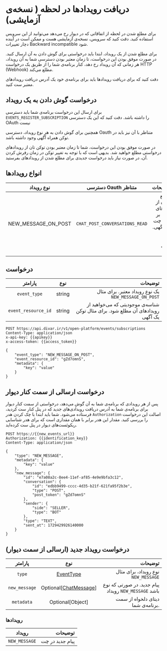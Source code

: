 # دریافت رویدادها در لحظه ( نسخه‌ی آزمایشی)

برای مطلع شدن در لحظه از اتفاقاتی که در دیوار رخ می‌دهد می‌توانید از این سرویس
استفاده کنید. دقت کنید که سرویس، نسخه‌ی آزمایشی هست و ممکن است در آینده دچار تغییرات
Backward incompatible
شود.

برای مطلع شدن از یک رویداد، ابتدا باید درخواستی برای گوش دادن به آن ارسال کنید.
در صورت موفق بودن این درخواست، تا زمان معتبر بودن دسترسی شما به آن رویداد، هر زمانی که
آن رویداد رخ دهد، کنار برنامه‌ی شما را از طریق یک درخواست HTTP (Webhook) مطلع می‌کند.

دقت کنید که برای دریافت رویدادها باید برای برنامه‌ی خود یک آدرس دریافت رویداد‌های معتبر
ست کنید.

## درخواست گوش دادن به یک رویداد

برای ارسال این درخواست برنامه‌ی شما باید دسترسی `EVENTS_REGISTER_SUBSCRIPTION` را داشته باشد.
دقت کنید که این یک دسترسی OAuth نیست

همچنین برای گوش دادن به هر نوع رویداد، دسترسی Oauth متناظر با آن نیز باید در توکن همراه آگهی وجود
داشته باشد.

در صورت موفق بودن این درخواست، شما تا زمان معتبر بودن توکن تان از رویداد‌های درخواستی مطلع خواهید شد.
بدیهی است که با توجه به تغییر توکن در زمان رفرش کردن آن، در صورت نیاز باید درخواست جدیدی
برای مطلع شدن از رویدادهای بفرستید.

## انواع رویداد‌ها

|     نوع رویداد      |      دسترسی Oauth متناظر       |                                                         توضیحات | 
|:-------------------:|:------------------------------:|----------------------------------------------------------------:|
| NEW_MESSAGE_ON_POST | `CHAT_POST_CONVERSATIONS_READ` | مطلع شدن از پیام‌های جدید بر روی چت یک آگهی. فقط برای آگهی گذار |

## درخواست

|       پارامتر       |  نوع   |                                                                         توضیحات |
|:-------------------:|:------:|--------------------------------------------------------------------------------:|
|    `event_type`     | string |                            یک نوع رویداد معتبر. برای مثال `NEW_MESSAGE_ON_POST` |
| `event_resource_id` | string | شناسه‌ی موجودیتی که می‌خواهید از رویداد‌های آن مطلع شود. برای مثال توکن یک آگهی |

```http request
POST https://api.divar.ir/v1/open-platform/events/subscriptions
Content-Type: application/json
x-api-key: {{apikey}}
x-access-token: {{access_token}}

{
    "event_type": "NEW_MESSAGE_ON_POST",
    "event_resource_id": "gZd7omnS",
    "metadata": {
        "key": "value"
    }
}
```

## درخواست ارسالی از سمت کنار دیوار

پس از هر رویدادی که برنامه‌ی شما به آن گوش‌ می‌دهد، درخواستی از سمت کنار دیوار برای
برنامه‌ی شما به آدرس دریافت رویدادی‌های جدید که در پنل کنار ست کردید، فرستاده می‌شود.
شما باید ابتدا با چک کردن هدر `Authorization` اصالت این درخواست را بررسی کنید. مقدار
این هدر برابر با همان مقداری است که برای هدر شناسایی ریکوئست‌های دیوار در پنل ست کرده‌اید.

```http request
POST https://{{new_events_url}}
Authorization: {{identification_key}}
Content-Type: application/json

{
    "type": "NEW_MESSAGE",
    "metadata": {
        "key": "value"
    },
    "new_message": {
        "id": "e7a08a2c-8ee4-11ef-af85-4e9e9bfa3c12",
        "conversation": {
            "id": "edbb9499-cccc-4d35-b21f-621fa95f2b3e",
            "type": "POST",
            "post_token": "gZd7omnS"
        },
        "sender": {
            "side": "SELLER",
            "type": "BOT"
        },
        "type": "TEXT",
        "sent_at": 1729429926140000
    } 
}
```

## درخواست رویداد جدید (ارسالی از سمت دیوار)

|    پارامتر    |                         نوع                         |                                              توضیحات |
|:-------------:|:---------------------------------------------------:|-----------------------------------------------------:|
|    `type`     |               [EventType](#رویدادها)                |                  نوع رویداد، برای مثال `NEW_MESSAGE` |
| `new_message` | Optional[[ChatMessage](/events/chat/#chat-message)] | پیام جدید. در صورتی که نوع رویداد `NEW_MESSAGE` باشد |
|  `metadata`   |                  Optional[Object]                   |                    دیتای دلخواه از سمت برنامه‌ی شما. |
### رویدادها

|    رویداد     |         توضیحات |
|:-------------:|----------------:|
| `NEW_MESSAGE` | پیام جدید در چت |
